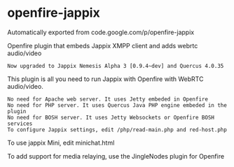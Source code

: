 # openfire-jappix
Automatically exported from code.google.com/p/openfire-jappix

Openfire plugin that embeds Jappix XMPP client and adds webrtc audio/video

    Now upgraded to Jappix Nemesis Alpha 3 [0.9.4~dev] and Quercus 4.0.35 

This plugin is all you need to run Jappix with Openfire with WebRTC audio/video.

    No need for Apache web server. It uses Jetty embeded in Openfire
    No need for PHP server. It uses Quercus Java PHP engine embeded in the plugin
    No need for BOSH server. It uses Jetty Websockets or Openfire BOSH services
    To configure Jappix settings, edit /php/read-main.php and red-host.php 

To use jappix Mini, edit minichat.html

To add support for media relaying, use the JingleNodes plugin for Openfire 
